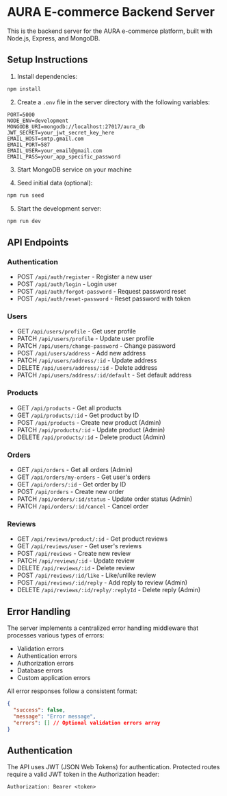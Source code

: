 # AURA E-commerce Backend Server

This is the backend server for the AURA e-commerce platform, built with Node.js, Express, and MongoDB.

## Setup Instructions

1. Install dependencies:
```bash
npm install
```

2. Create a `.env` file in the server directory with the following variables:
```env
PORT=5000
NODE_ENV=development
MONGODB_URI=mongodb://localhost:27017/aura_db
JWT_SECRET=your_jwt_secret_key_here
EMAIL_HOST=smtp.gmail.com
EMAIL_PORT=587
EMAIL_USER=your_email@gmail.com
EMAIL_PASS=your_app_specific_password
```

3. Start MongoDB service on your machine

4. Seed initial data (optional):
```bash
npm run seed
```

5. Start the development server:
```bash
npm run dev
```

## API Endpoints

### Authentication
- POST `/api/auth/register` - Register a new user
- POST `/api/auth/login` - Login user
- POST `/api/auth/forgot-password` - Request password reset
- POST `/api/auth/reset-password` - Reset password with token

### Users
- GET `/api/users/profile` - Get user profile
- PATCH `/api/users/profile` - Update user profile
- PATCH `/api/users/change-password` - Change password
- POST `/api/users/address` - Add new address
- PATCH `/api/users/address/:id` - Update address
- DELETE `/api/users/address/:id` - Delete address
- PATCH `/api/users/address/:id/default` - Set default address

### Products
- GET `/api/products` - Get all products
- GET `/api/products/:id` - Get product by ID
- POST `/api/products` - Create new product (Admin)
- PATCH `/api/products/:id` - Update product (Admin)
- DELETE `/api/products/:id` - Delete product (Admin)

### Orders
- GET `/api/orders` - Get all orders (Admin)
- GET `/api/orders/my-orders` - Get user's orders
- GET `/api/orders/:id` - Get order by ID
- POST `/api/orders` - Create new order
- PATCH `/api/orders/:id/status` - Update order status (Admin)
- PATCH `/api/orders/:id/cancel` - Cancel order

### Reviews
- GET `/api/reviews/product/:id` - Get product reviews
- GET `/api/reviews/user` - Get user's reviews
- POST `/api/reviews` - Create new review
- PATCH `/api/reviews/:id` - Update review
- DELETE `/api/reviews/:id` - Delete review
- POST `/api/reviews/:id/like` - Like/unlike review
- POST `/api/reviews/:id/reply` - Add reply to review (Admin)
- DELETE `/api/reviews/:id/reply/:replyId` - Delete reply (Admin)

## Error Handling

The server implements a centralized error handling middleware that processes various types of errors:
- Validation errors
- Authentication errors
- Authorization errors
- Database errors
- Custom application errors

All error responses follow a consistent format:
```json
{
  "success": false,
  "message": "Error message",
  "errors": [] // Optional validation errors array
}
```

## Authentication

The API uses JWT (JSON Web Tokens) for authentication. Protected routes require a valid JWT token in the Authorization header:
```
Authorization: Bearer <token>
``` 